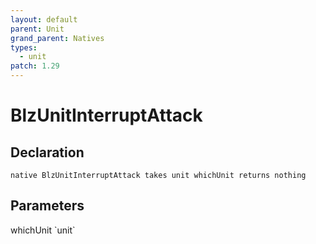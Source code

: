 ```yaml
---
layout: default
parent: Unit
grand_parent: Natives
types:
  - unit
patch: 1.29
---
```


# BlzUnitInterruptAttack

## Declaration

```
native BlzUnitInterruptAttack takes unit whichUnit returns nothing
```

## Parameters
<dl>
  <dt>whichUnit `unit`</dt>
  <dd></dd>
</dl>